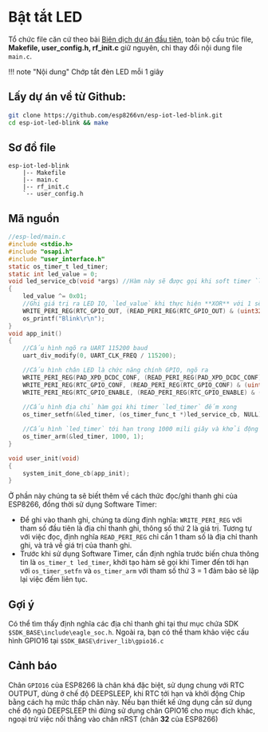 
# Bật tắt LED

Tổ chức file căn cứ theo bài [Biên dịch dự án đầu tiên](./compile-first-time.md), toàn bộ cấu trúc file, **Makefile, user_config.h, rf_init.c** giữ nguyên, chỉ thay đổi nội dung file `main.c`. 

!!! note "Nội dung"
    Chớp tắt đèn LED mỗi 1 giây

## Lấy dự án về từ Github: 

```bash
git clone https://github.com/esp8266vn/esp-iot-led-blink.git
cd esp-iot-led-blink && make
```

## Sơ đồ file

```
esp-iot-led-blink
    |-- Makefile
    |-- main.c
    |-- rf_init.c
    `-- user_config.h
```

## Mã nguồn

```c
//esp-led/main.c
#include <stdio.h>
#include "osapi.h"
#include "user_interface.h"
static os_timer_t led_timer;
static int led_value = 0;
void led_service_cb(void *args) //Hàm này sẽ được gọi khi soft timer `led_timer` hoàn thành việc đếm 
{
    led_value ^= 0x01;
    //Ghi giá trị ra LED IO, `led_value` khi thực hiện **XOR** với 1 sẽ đảo giá trị giữa 1 và 0
    WRITE_PERI_REG(RTC_GPIO_OUT, (READ_PERI_REG(RTC_GPIO_OUT) & (uint32_t)0xfffffffe)| (uint32_t)(led_value & 1)); 
    os_printf("Blink\r\n");
}
void app_init()
{
    //Cấu hình ngõ ra UART 115200 baud
    uart_div_modify(0, UART_CLK_FREQ / 115200); 

    //Cấu hình chân LED là chức năng chính GPIO, ngõ ra 
    WRITE_PERI_REG(PAD_XPD_DCDC_CONF, (READ_PERI_REG(PAD_XPD_DCDC_CONF) & 0xffffffbc)| (uint32_t)0x1);  
    WRITE_PERI_REG(RTC_GPIO_CONF, (READ_PERI_REG(RTC_GPIO_CONF) & (uint32_t)0xfffffffe)| (uint32_t)0x0); 
    WRITE_PERI_REG(RTC_GPIO_ENABLE, (READ_PERI_REG(RTC_GPIO_ENABLE) & (uint32_t)0xfffffffe)| (uint32_t)0x1); 
    
    //Cấu hình địa chỉ hàm gọi khi timer `led_timer` đếm xong 
    os_timer_setfn(&led_timer, (os_timer_func_t *)led_service_cb, NULL); 

    //Cấu hình `led_timer` tới hạn trong 1000 mili giây và khởi động lại khi tới hạn
    os_timer_arm(&led_timer, 1000, 1); 
}

void user_init(void)
{
    system_init_done_cb(app_init);
}

```


Ở phần này chúng ta sẽ biết thêm về cách thức đọc/ghi thanh ghi của ESP8266, đồng thời sử dụng Software Timer:

- Để ghi vào thanh ghi, chúng ta dùng định nghĩa: `WRITE_PERI_REG` với tham số đầu tiên là địa chỉ thanh ghi, thông số thứ 2 là giá trị. Tương tự với việc đọc, định nghĩa `READ_PERI_REG` chỉ cần 1 tham số là địa chỉ thanh ghi, và trả về giá trị của thanh ghi.
- Trước khi sử dụng Software Timer, cần định nghĩa trước biến chưa thông tin là `os_timer_t led_timer`, khởi tạo hàm sẽ gọi khi Timer đến tới hạn với `os_timer_setfn` và `os_timer_arm` với tham số thứ 3 = 1 đảm bảo sẽ lặp lại việc đếm liên tục.

## Gợi ý

Có thể tìm thấy định nghĩa các địa chỉ thanh ghi tại thư mục chứa SDK `$SDK_BASE\include\eagle_soc.h`. Ngoài ra, bạn có thể tham khảo việc cấu hình GPIO16 tại `$SDK_BASE\driver_lib\gpio16.c` 


## Cảnh báo

Chân `GPIO16` của ESP8266 là chân khá đặc biệt, sử dụng chung với RTC OUTPUT, dùng ở chế độ DEEPSLEEP, khi RTC tới hạn và khởi động Chip bằng cách hạ mức thấp chân này. Nếu bạn thiết kế ứng dụng cần sử dụng chế độ ngủ DEEPSLEEP thì đừng sử dụng chân GPIO16 cho mục đích khác, ngoại trừ việc nối thẳng vào chân nRST (chân **32** của ESP8266)
